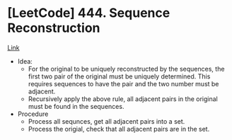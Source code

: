# [LeetCode] 444. Sequence Reconstruction

[Link](https://leetcode.com/problems/sequence-reconstruction/)

* Idea:
    * For the original to be uniquely reconstructed by the sequences, the first two pair of the original must be uniquely determined. This requires sequences to have the pair and the two number must be adjacent.
    * Recursively apply the above rule, all adjacent pairs in the original must be found in the sequences.
* Procedure
    * Process all sequnces, get all adjacent pairs into a set.
    * Process the origial, check that all adjacent pairs are in the set.
